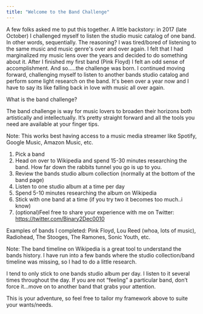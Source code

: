 ```yaml
---
title: "Welcome to the Band Challenge"
---
```


A few folks asked me to put this together.  A  little backstory: in 2017 (late October) I challenged myself to listen the studio music catalog of one band.  In other words, sequentially. The reasoning?  I was tired/bored of listening to the same music and music genre's over and over again.  I felt that I had marginalized my music lens over the years and decided to do something about it.   After I finished my first band (Pink Floyd) I felt an odd sense of accomplishment.  And so.....the challenge was born.
I continued moving forward, challenging myself to listen to another bands studio catalog and perform some light research on the band.  It's been over a year now and I have to say its like falling back in love with music all over again.   


What is the band challenge?

 

The band challenge is way for music lovers to broaden their horizons both artistically and intellectually.  It’s pretty straight forward and all the tools you need are available at your finger tips.

 

Note: This works best having access to a music media streamer like Spotify, Google Music, Amazon Music, etc.

 

1. Pick a band
2. Head on over to Wikipedia and spend 15-30 minutes researching the band.  How far down the rabbits tunnel you go is up to you.
3. Review the bands studio album collection (normally at the bottom of the band page)
4. Listen to one studio album at a time per day
5. Spend 5-10 minutes researching the album on Wikipedia
6. Stick with one band at a time (if you try two it becomes too much..i know)
7. (optional)Feel free to share your experience with me on Twitter: https://twitter.com/Binary2Dec0010
 

Examples of bands I completed: Pink Floyd, Lou Reed (whoa, lots of music), Radiohead, The Stooges, The Ramones, Sonic Youth, etc.

 

Note: The band timeline on Wikipedia is a great tool to understand the bands history.  I have run into a few bands where the studio collection/band timeline was missing, so I had to do a little research.

I tend to only stick to one bands studio album per day.  I listen to it several times throughout the day.  If you are not “feeling” a particular band, don’t force it…move on to another band that grabs your attention.   


  

This is your adventure, so feel free to tailor my framework above to suite your wants/needs.